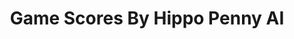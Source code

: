 ---
title: Game Scores By Hippo Penny AI
layout: scoredetail
permalink: /meta-score/orcs-must-die-2
header:
  teaser: /assets/images/orcs-must-die-2.jpg
  video:
    id: b9NYR5KT8lI
    provider: youtube
---